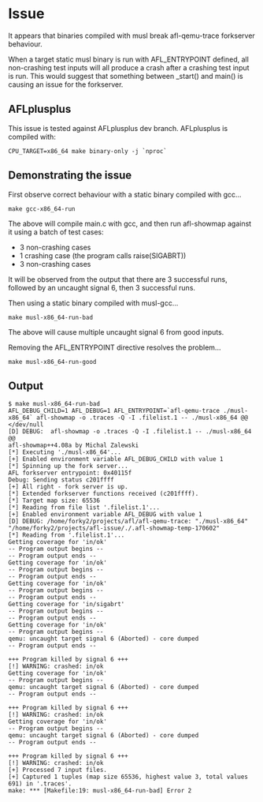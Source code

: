 # Issue

It appears that binaries compiled with musl break afl-qemu-trace forkserver
behaviour.

When a target static musl binary is run with AFL_ENTRYPOINT defined,
all non-crashing test inputs will all produce a crash after a crashing test
input is run. This would suggest that something between _start() and main()
is causing an issue for the forkserver.

## AFLplusplus

This issue is tested against AFLplusplus dev branch. AFLplusplus is compiled
with:

```
CPU_TARGET=x86_64 make binary-only -j `nproc`
```

## Demonstrating the issue

First observe correct behaviour with a static binary compiled with gcc...

```
make gcc-x86_64-run
```

The above will compile main.c with gcc, and then run afl-showmap against it
using a batch of test cases:

* 3 non-crashing cases
* 1 crashing case (the program calls raise(SIGABRT))
* 3 non-crashing cases

It will be observed from the output that there are 3 successful runs,
followed by an uncaught signal 6, then 3 successful runs.

Then using a static binary compiled with musl-gcc...

```
make musl-x86_64-run-bad
```

The above will cause multiple uncaught signal 6 from good inputs.

Removing the AFL_ENTRYPOINT directive resolves the problem...

```
make musl-x86_64-run-good
```

## Output

```
$ make musl-x86_64-run-bad
AFL_DEBUG_CHILD=1 AFL_DEBUG=1 AFL_ENTRYPOINT=`afl-qemu-trace ./musl-x86_64` afl-showmap -o .traces -Q -I .filelist.1 -- ./musl-x86_64 @@ </dev/null
[D] DEBUG:  afl-showmap -o .traces -Q -I .filelist.1 -- ./musl-x86_64 @@
afl-showmap++4.08a by Michal Zalewski
[*] Executing './musl-x86_64'...
[+] Enabled environment variable AFL_DEBUG_CHILD with value 1
[*] Spinning up the fork server...
AFL forkserver entrypoint: 0x40115f
Debug: Sending status c201ffff
[+] All right - fork server is up.
[*] Extended forkserver functions received (c201ffff).
[*] Target map size: 65536
[*] Reading from file list '.filelist.1'...
[+] Enabled environment variable AFL_DEBUG with value 1
[D] DEBUG: /home/forky2/projects/afl/afl-qemu-trace: "./musl-x86_64" "/home/forky2/projects/afl-issue/./.afl-showmap-temp-170602"
[*] Reading from '.filelist.1'...
Getting coverage for 'in/ok'
-- Program output begins --
-- Program output ends --
Getting coverage for 'in/ok'
-- Program output begins --
-- Program output ends --
Getting coverage for 'in/ok'
-- Program output begins --
-- Program output ends --
Getting coverage for 'in/sigabrt'
-- Program output begins --
-- Program output ends --
Getting coverage for 'in/ok'
-- Program output begins --
qemu: uncaught target signal 6 (Aborted) - core dumped
-- Program output ends --

+++ Program killed by signal 6 +++
[!] WARNING: crashed: in/ok
Getting coverage for 'in/ok'
-- Program output begins --
qemu: uncaught target signal 6 (Aborted) - core dumped
-- Program output ends --

+++ Program killed by signal 6 +++
[!] WARNING: crashed: in/ok
Getting coverage for 'in/ok'
-- Program output begins --
qemu: uncaught target signal 6 (Aborted) - core dumped
-- Program output ends --

+++ Program killed by signal 6 +++
[!] WARNING: crashed: in/ok
[+] Processed 7 input files.
[+] Captured 1 tuples (map size 65536, highest value 3, total values 691) in '.traces'.
make: *** [Makefile:19: musl-x86_64-run-bad] Error 2
```
